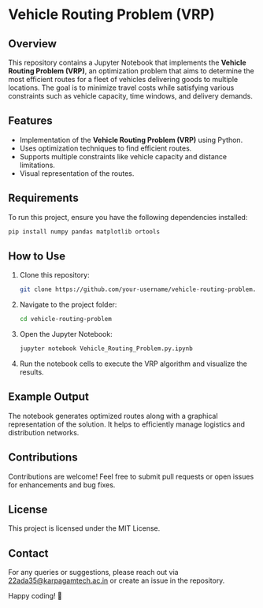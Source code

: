 # Vehicle Routing Problem (VRP)

## Overview
This repository contains a Jupyter Notebook that implements the **Vehicle Routing Problem (VRP)**, an optimization problem that aims to determine the most efficient routes for a fleet of vehicles delivering goods to multiple locations. The goal is to minimize travel costs while satisfying various constraints such as vehicle capacity, time windows, and delivery demands.

## Features
- Implementation of the **Vehicle Routing Problem (VRP)** using Python.
- Uses optimization techniques to find efficient routes.
- Supports multiple constraints like vehicle capacity and distance limitations.
- Visual representation of the routes.

## Requirements
To run this project, ensure you have the following dependencies installed:

```bash
pip install numpy pandas matplotlib ortools
```

## How to Use
1. Clone this repository:
   ```bash
   git clone https://github.com/your-username/vehicle-routing-problem.git
   ```
2. Navigate to the project folder:
   ```bash
   cd vehicle-routing-problem
   ```
3. Open the Jupyter Notebook:
   ```bash
   jupyter notebook Vehicle_Routing_Problem.py.ipynb
   ```
4. Run the notebook cells to execute the VRP algorithm and visualize the results.

## Example Output
The notebook generates optimized routes along with a graphical representation of the solution. It helps to efficiently manage logistics and distribution networks.

## Contributions
Contributions are welcome! Feel free to submit pull requests or open issues for enhancements and bug fixes.

## License
This project is licensed under the MIT License.

## Contact
For any queries or suggestions, please reach out via 22ada35@karpagamtech.ac.in or create an issue in the repository.

Happy coding! 🚀

